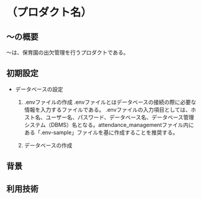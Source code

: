 # （プロダクト名）
## 〜の概要
〜は、保育園の出欠管理を行うプロダクトである。

## 初期設定
- データベースの設定
  1. .envファイルの作成
     .envファイルとはデータベースの接続の際に必要な情報を入力するファイルである。
     .envファイルの入力項目としては、ホスト名、ユーザー名、パスワード、データベース名、データベース管理システム（DBMS）名となる。attendance_managementファイル内にある「.env-sample」ファイルを基に作成することを推奨する。
     
  1. データベースの作成



## 背景

## 利用技術




